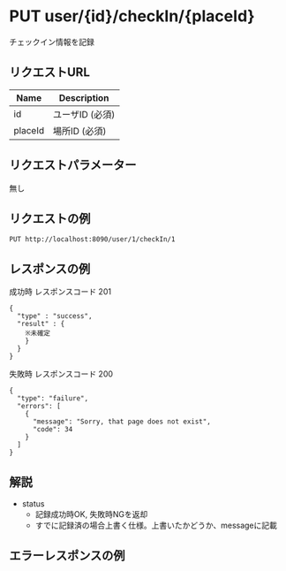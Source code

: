 # PUT user/{id}/checkIn/{placeId}

チェックイン情報を記録

## リクエストURL

| Name         | Description                      |
|--------------|----------------------------------|
| id | ユーザID (必須) |
| placeId | 場所ID (必須) |

## リクエストパラメーター

無し

## リクエストの例

`PUT http://localhost:8090/user/1/checkIn/1`  

## レスポンスの例

成功時
レスポンスコード 201
```
{
  "type" : "success",
  "result" : {
    ※未確定
    }
  }
}
```

失敗時
レスポンスコード 200
```
{
  "type": "failure",
  "errors": [
    {
      "message": "Sorry, that page does not exist",
      "code": 34
    }
  ]
}
```

## 解説

* status
  * 記録成功時OK, 失敗時NGを返却
  * すでに記録済の場合上書く仕様。上書いたかどうか、messageに記載

## エラーレスポンスの例